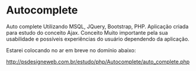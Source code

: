 # Autocomplete
Auto complete Utilizando MSQL, JQuery, Bootstrap, PHP. Aplicação criada para estudo do conceito Ajax. Conceito Muito importante 
pela sua usabilidade e possíveis experiências do usuário dependendo da aplicação. 

Estarei colocando no ar em breve no domínio abaixo:

http://psdesigneweb.com.br/estudo/php/Autocomplete/auto_complete.php

